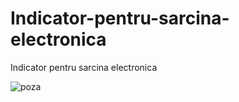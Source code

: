 # Indicator-pentru-sarcina-electronica
Indicator pentru sarcina electronica

![poza](https://github.com/vlad-gheorghe/Indicator-pentru-sarcina-electronica/blob/main/1621255497880.jpg)
